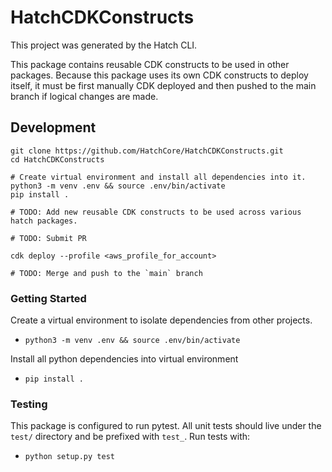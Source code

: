 # HatchCDKConstructs
This project was generated by the Hatch CLI.

This package contains reusable CDK constructs to be used in other packages. Because this package  uses its own CDK constructs to deploy itself, it must be first manually CDK deployed and then pushed to the main branch if logical changes are made.

## Development
```
git clone https://github.com/HatchCore/HatchCDKConstructs.git
cd HatchCDKConstructs

# Create virtual environment and install all dependencies into it.
python3 -m venv .env && source .env/bin/activate
pip install .

# TODO: Add new reusable CDK constructs to be used across various hatch packages.

# TODO: Submit PR

cdk deploy --profile <aws_profile_for_account>

# TODO: Merge and push to the `main` branch
```

### Getting Started
Create a virtual environment to isolate dependencies from other projects.
* `python3 -m venv .env && source .env/bin/activate`

Install all python dependencies into virtual environment
* `pip install .`

### Testing
This package is configured to run pytest. All unit tests should live under the `test/` directory and be prefixed with
`test_`.
Run tests with:
* `python setup.py test`